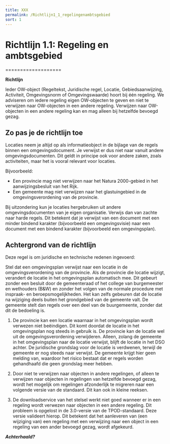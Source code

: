 ```yaml
---
title: XXX
permalink: /Richtlijn1_1_regelingenambtsgebied
sort: 1
---
```


# Richtlijn 1.1: Regeling en ambtsgebied
===================

**Richtlijn**

Ieder OW-object (Regeltekst, Juridische regel, Locatie, Gebiedsaanwijzing, Activiteit, Omgevingsnorm of Omgevingswaarde) hoort bij één
regeling. We adviseren om iedere regeling eigen OW-objecten te geven en niet te verwijzen naar OW-objecten in een andere regeling. Verwijzen
naar OW-objecten in een andere regeling kan en mag alleen bij hetzelfde bevoegd gezag.

**Zo pas je de richtlijn toe**
----------------
Locaties neem je altijd op als informatieobject in de bijlage van de regels binnen een omgevingsdocument. Je verwijst er dus niet naar vanuit andere omgevingsdocumenten. Dit geldt in principe ook voor andere zaken, zoals activiteiten, maar het is vooral relevant voor locaties.

Bijvoorbeeld:
-   Een provincie mag niet verwijzen naar het Natura 2000-gebied in het aanwijzingsbesluit van het Rijk. 
-   Een gemeente mag niet verwijzen naar het glastuingebied in de omgevingsverordening van de provincie.

Bij uitzondering kun je locaties hergebruiken uit andere omgevingsdocumenten van je eigen organisatie. Verwijs dan van zachte naar harde regels. Dit betekent dat je verwijst van een document met een minder bindend karakter (bijvoorbeeld een omgevingsvisie) naar een document met een bindend karakter (bijvoorbeeld een omgevingsplan).

**Achtergrond van de richtlijn**
----------------
Deze regel is om juridische en technische redenen ingevoerd:

Stel dat een omgevingsplan verwijst naar een locatie in de omgevingsverordening van de provincie. Als de provincie die locatie wijzigt, verandert de locatie in het omgevingsplan automatisch mee. Dit gebeurt zonder een besluit door de gemeenteraad of het college van burgemeester en wethouders (B&W) en zonder het volgen van de normale procedure met inspraak- en beroepsmogelijkheden. Het kan zelfs gebeuren dat de locatie na wijziging deels buiten het grondgebied van de gemeente valt. De gemeente stelt dan regels over een deel van de buurgemeente, zonder dat dit de bedoeling is.

1. De provincie kan een locatie waarnaar in het omgevingsplan wordt verwezen niet beëindigen. Dit komt doordat de locatie in het omgevingsplan nog steeds in gebruik is. De provincie kan de locatie wel uit de omgevingsverordening verwijderen. Alleen, zolang de gemeente in het omgevingsplan naar de locatie verwijst, blijft de locatie in het DSO achter. De juridische grondslag voor de locatie is verdwenen, terwijl de gemeente er nog steeds naar verwijst. De gemeente krijgt hier geen melding van, waardoor het risico bestaat dat er regels worden gehandhaafd die geen grondslag meer hebben. 

2. Door niet te verwijzen naar objecten in andere regelingen, of alleen te verwijzen naar objecten in regelingen van hetzelfde bevoegd gezag, wordt het mogelijk om regelingen afzonderlijk te migreren naar een volgende versie van de standaard. Dit kan ook in kleine reeksen.

3. De downloadservice van het stelsel werkt niet goed wanneer er in een regeling wordt verwezen naar objecten in een andere regeling. Dit probleem is opgelost in de 3.0-versie van de TPOD-standaard. Deze versie valideert hierop. Dit betekent dat het aanleveren van (een wijziging van) een regeling met een verwijzing naar een object in een regeling van een ander bevoegd gezag, wordt afgekeurd.

***Achterhaald?***
